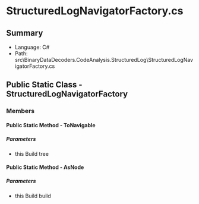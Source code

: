 ﻿# StructuredLogNavigatorFactory.cs

## Summary

* Language: C#
* Path: src\BinaryDataDecoders.CodeAnalysis.StructuredLog\StructuredLogNavigatorFactory.cs

## Public Static Class - StructuredLogNavigatorFactory

### Members

#### Public Static Method - ToNavigable

#####  Parameters

 - this Build tree 

#### Public Static Method - AsNode

#####  Parameters

 - this Build build 


